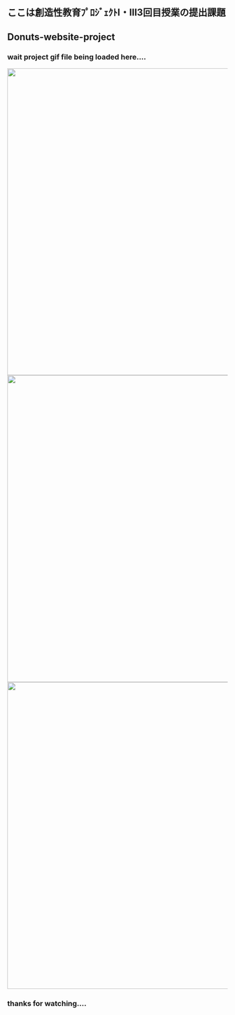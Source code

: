 ## ここは創造性教育ﾌﾟﾛｼﾞｪｸﾄⅠ・Ⅲ3回目授業の提出課題 ##
## Donuts-website-project ##
### wait project gif file being loaded here.... ###
<img src="PhotoGIF @donauts1.gif"  width ="700px" >
<img src="PhotoGIF @donauts2.gif"  width ="700px" >
<img src="PhotoGIF @donauts3.gif"  width ="700px" >

### thanks for watching.... ###
